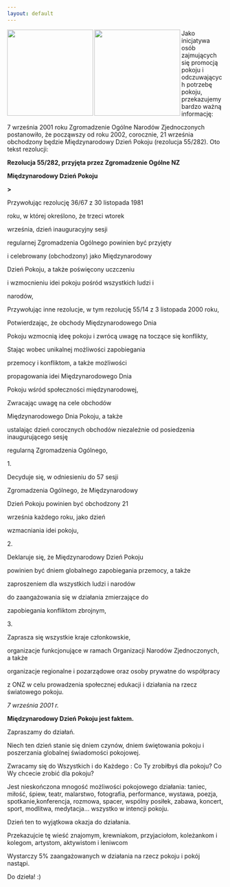 ```yaml
---
layout: default
---
```

<img src="{{site.baseurl}}\articles\pictures\465.zielono-zielona.jpg" align="left" HSPACE=”50” VSPACE=”50” width="200"><img src="{{site.baseurl}}\articles\pictures\.jpg" align="left" HSPACE=”50” VSPACE=”50” width="200"><!--5-->
<p>Jako inicjatywa osób zajmujących się promocją pokoju i odczuwających potrzebę pokoju, przekazujemy bardzo ważną informację:</p><p>7
września 2001 roku Zgromadzenie Ogólne Narodów Zjednoczonych
postanowiło, że począwszy od roku 2002, corocznie, 21 września
obchodzony będzie Międzynarodowy Dzień Pokoju (rezolucja 55/282). Oto
tekst rezolucji: </p><p></p><p></p><p></p><p><strong>Rezolucja 55/282, przyjęta przez Zgromadzenie Ogólne NZ</p><p><b>Międzynarodowy Dzień Pokoju</b></p><p>></strong></p><p>Przywołując rezolucję 36/67 z 30 listopada 1981 </p><p>roku, w której określono, że trzeci wtorek </p><p>września, dzień inauguracyjny sesji</p><p>regularnej Zgromadzenia Ogólnego powinien być przyjęty </p><p>i celebrowany (obchodzony) jako Międzynarodowy</p><p>Dzień Pokoju, a także poświęcony uczczeniu </p><p>i wzmocnieniu idei pokoju pośród wszystkich ludzi i </p><p>narodów, 
</p><p>Przywołując inne rezolucje, w tym rezolucję 55/14 z 3 listopada 2000 roku,</p><p>Potwierdzając, że obchody Międzynarodowego Dnia</p><p>Pokoju wzmocnią ideę pokoju i zwrócą uwagę na toczące się konflikty, 
</p><p>Stając wobec unikalnej możliwości zapobiegania </p><p>przemocy i konfliktom, a także możliwości </p><p>propagowania idei Międzynarodowego Dnia</p><p>Pokoju wśród społeczności międzynarodowej,</p><p>Zwracając uwagę na cele obchodów </p><p>Międzynarodowego Dnia Pokoju, a także </p><p>ustalając dzień corocznych obchodów niezależnie od posiedzenia inaugurującego sesję </p><p>regularną Zgromadzenia Ogólnego, 
</p><p>1. </p><p>Decyduje się, w odniesieniu do 57 sesji </p><p>Zgromadzenia Ogólnego, że Międzynarodowy </p><p>Dzień Pokoju powinien być obchodzony 21 </p><p>września każdego roku, jako dzień </p><p>wzmacniania idei pokoju, 
</p><p>2. </p><p>Deklaruje się, że Międzynarodowy Dzień Pokoju</p><p>powinien być dniem globalnego zapobiegania przemocy, a także </p><p>zaproszeniem dla wszystkich ludzi i narodów </p><p>do zaangażowania się w działania zmierzające do</p><p>zapobiegania konfliktom zbrojnym, 
</p><p>3. </p><p>Zaprasza się wszystkie kraje członkowskie, </p><p>organizacje funkcjonujące w ramach Organizacji Narodów Zjednoczonych, a także </p><p>organizacje regionalne i pozarządowe oraz osoby prywatne do współpracy </p><p>z ONZ w celu prowadzenia społecznej edukacji i działania na rzecz światowego pokoju. 
</p><p><em>7 września 2001 r.</em> 
</p><p></p><p><strong>Międzynarodowy Dzień Pokoju jest faktem.</strong> 
</p><p>Zapraszamy do działań. 
</p><p>Niech ten dzień stanie się dniem czynów, dniem świętowania pokoju i poszerzania globalnej świadomości pokojowej. 
</p><p>Zwracamy się do Wszystkich i do Każdego : Co Ty zrobiłbyś dla pokoju? Co Wy chcecie zrobić dla pokoju? 
</p><p>Jest nieskończona mnogość możliwości
pokojowego działania: taniec, miłość, śpiew, teatr, malarstwo,
fotografia, performance, wystawa, poezja, spotkanie,konferencja,
rozmowa, spacer, wspólny posiłek, zabawa, koncert, sport, modlitwa,
medytacja… wszystko w intencji pokoju. </p><p>Dzień ten to wyjątkowa okazja do działania. 
</p><p>Przekazujcie tę wieść znajomym, krewniakom, przyjaciołom, koleżankom i kolegom, artystom, aktywistom i leniwcom 
</p><p>Wystarczy 5% zaangażowanych w działania na rzecz pokoju i pokój nastąpi. 
</p><p>Do dzieła! :)</p>
</p><p>